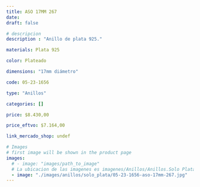```yaml
---
title: ASO 17MM 267
date: 
draft: false

# descripcion
description : "Anillo de plata 925."

materials: Plata 925

color: Plateado

dimensions: "17mm diámetro"

code: 05-23-1656

type: "Anillos"

categories: []

price: $8.430,00

price_eftvo: $7.164,00

link_mercado_shop: undef

# Images
# first image will be shown in the product page
images:
  # - image: "images/path_to_image"
  # La ubicacion de las imagenes es imagenes/Anillos/Anillos.Solo Plata/05-23-1656-aso-17mm-267
  - image: "./images/anillos/solo_plata/05-23-1656-aso-17mm-267.jpg"
---
```

